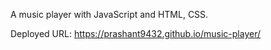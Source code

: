 A music player with JavaScript and HTML, CSS.

Deployed URL: https://prashant9432.github.io/music-player/
